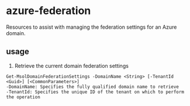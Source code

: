 # azure-federation
Resources to assist with managing the federation settings for an Azure domain.

## usage
1. Retrieve the current domain federation settings
```
Get-MsolDomainFederationSettings -DomainName <String> [-TenantId <Guid>] [<CommonParameters>]
-DomainName: Specifies the fully qualified domain name to retrieve 
-TenantId: Specifies the unique ID of the tenant on which to perform the operation
```
